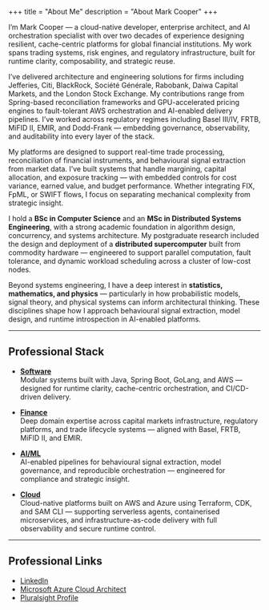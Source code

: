 +++
title = "About Me"
description = "About Mark Cooper"
+++

I’m Mark Cooper — a cloud-native developer, enterprise architect, and AI orchestration specialist with over two decades
of experience designing resilient, cache-centric platforms for global financial institutions. My work spans trading
systems, risk engines, and regulatory infrastructure, built for runtime clarity, composability, and strategic reuse.

I’ve delivered architecture and engineering solutions for firms including Jefferies, Citi, BlackRock, Société Générale,
Rabobank, Daiwa Capital Markets, and the London Stock Exchange. My contributions range from Spring-based reconciliation
frameworks and GPU-accelerated pricing engines to fault-tolerant AWS orchestration and AI-enabled delivery pipelines.
I’ve worked across regulatory regimes including Basel III/IV, FRTB, MiFID II, EMIR, and Dodd-Frank — embedding
governance, observability, and auditability into every layer of the stack.

My platforms are designed to support real-time trade processing, reconciliation of financial instruments, and
behavioural signal extraction from market data. I’ve built systems that handle margining, capital allocation, and
exposure tracking — with embedded controls for cost variance, earned value, and budget performance. Whether integrating
FIX, FpML, or SWIFT flows, I focus on separating mechanical complexity from strategic insight.

I hold a **BSc in Computer Science** and an **MSc in Distributed Systems Engineering**, with a strong academic
foundation in algorithm design, concurrency, and systems architecture. My postgraduate research included the design and
deployment of a **distributed supercomputer** built from commodity hardware — engineered to support parallel
computation, fault tolerance, and dynamic workload scheduling across a cluster of low-cost nodes.

Beyond systems engineering, I have a deep interest in **statistics, mathematics, and physics** — particularly in how
probabilistic models, signal theory, and physical systems can inform architectural thinking. These disciplines shape how
I approach behavioural signal extraction, model design, and runtime introspection in AI-enabled platforms.

---

## Professional Stack

- [**Software**](/about/software/)  
  Modular systems built with Java, Spring Boot, GoLang, and AWS — designed for runtime clarity, cache-centric
  orchestration, and CI/CD-driven delivery.

- [**Finance**](/about/finance/)  
  Deep domain expertise across capital markets infrastructure, regulatory platforms, and trade lifecycle systems —
  aligned with Basel, FRTB, MiFID II, and EMIR.

- [**AI/ML**](/about/aiml/)  
  AI-enabled pipelines for behavioural signal extraction, model governance, and reproducible orchestration — engineered
  for compliance and strategic insight.

- [**Cloud**](/about/cloud/)  
  Cloud-native platforms built on AWS and Azure using Terraform, CDK, and SAM CLI — supporting serverless agents,
  containerised microservices, and infrastructure-as-code delivery with full observability and secure runtime control.

---

## Professional Links

- [LinkedIn](https://www.linkedin.com/in/m-d-cooper)
- [Microsoft Azure Cloud Architect](https://www.credly.com/badges/994202cf-a257-4b35-a93b-99e41467072c)
- [Pluralsight Profile](https://app.pluralsight.com/profile/mark-cooper)